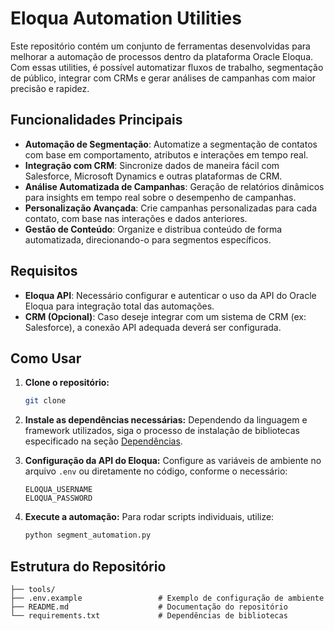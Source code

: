 # Eloqua Automation Utilities

Este repositório contém um conjunto de ferramentas desenvolvidas para melhorar a automação de processos dentro da plataforma Oracle Eloqua. Com essas utilities, é possível automatizar fluxos de trabalho, segmentação de público, integrar com CRMs e gerar análises de campanhas com maior precisão e rapidez.

## Funcionalidades Principais

- **Automação de Segmentação**: Automatize a segmentação de contatos com base em comportamento, atributos e interações em tempo real.
- **Integração com CRM**: Sincronize dados de maneira fácil com Salesforce, Microsoft Dynamics e outras plataformas de CRM.
- **Análise Automatizada de Campanhas**: Geração de relatórios dinâmicos para insights em tempo real sobre o desempenho de campanhas.
- **Personalização Avançada**: Crie campanhas personalizadas para cada contato, com base nas interações e dados anteriores.
- **Gestão de Conteúdo**: Organize e distribua conteúdo de forma automatizada, direcionando-o para segmentos específicos.

## Requisitos

- **Eloqua API**: Necessário configurar e autenticar o uso da API do Oracle Eloqua para integração total das automações.
- **CRM (Opcional)**: Caso deseje integrar com um sistema de CRM (ex: Salesforce), a conexão API adequada deverá ser configurada.

## Como Usar

1. **Clone o repositório:**
    ```bash
    git clone 
    ```
2. **Instale as dependências necessárias:**
    Dependendo da linguagem e framework utilizados, siga o processo de instalação de bibliotecas especificado na seção [Dependências](#dependências).

3. **Configuração da API do Eloqua:**
    Configure as variáveis de ambiente no arquivo `.env` ou diretamente no código, conforme o necessário:
    ```env
    ELOQUA_USERNAME
    ELOQUA_PASSWORD
    ```

4. **Execute a automação:**
    Para rodar scripts individuais, utilize:
    ```bash
    python segment_automation.py
    ```

## Estrutura do Repositório

```plaintext
├── tools/
├── .env.example                 # Exemplo de configuração de ambiente
├── README.md                    # Documentação do repositório
└── requirements.txt             # Dependências de bibliotecas
